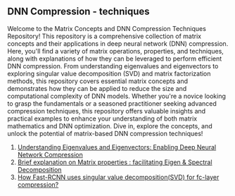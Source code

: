 <h2> DNN Compression - techniques</h2>

<p>Welcome to the Matrix Concepts and DNN Compression Techniques Repository! This repository is a comprehensive collection of matrix concepts and their applications in deep neural network (DNN) compression. Here, you'll find a variety of matrix operations, properties, and techniques, along with explanations of how they can be leveraged to perform efficient DNN compression. From understanding eigenvalues and eigenvectors to exploring singular value decomposition (SVD) and matrix factorization methods, this repository covers essential matrix concepts and demonstrates how they can be applied to reduce the size and computational complexity of DNN models. Whether you're a novice looking to grasp the fundamentals or a seasoned practitioner seeking advanced compression techniques, this repository offers valuable insights and practical examples to enhance your understanding of both matrix mathematics and DNN optimization. Dive in, explore the concepts, and unlock the potential of matrix-based DNN compression techniques!</p>


1. [Understanding Eigenvalues and Eigenvectors: Enabling Deep Neural Network Compression](https://medium.com/@anishhilary97/understanding-eigenvalues-and-eigenvectors-enabling-deep-neural-network-compression-7adb2ffe83da)
2. [Brief explanation on Matrix properties : facilitating Eigen & Spectral Decomposition](https://medium.com/@anishhilary97/brief-explanation-on-matrix-properties-facilitating-eigen-spectral-decomposition-d64481f57103)
3. [How Fast-RCNN uses singular value decomposition(SVD) for fc-layer compression?](https://medium.com/p/63890f4c61b1/edit)
